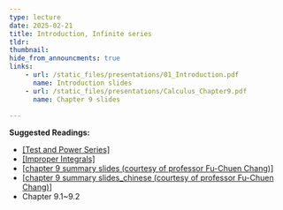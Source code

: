 ```yaml
---
type: lecture
date: 2025-02-21
title: Introduction, Infinite series
tldr: 
thumbnail: 
hide_from_announcments: true
links: 
    - url: /static_files/presentations/01_Introduction.pdf
      name: Introduction slides
    - url: /static_files/presentations/Calculus_Chapter9.pdf
      name: Chapter 9 slides
      
---
```

**Suggested Readings:**
- [[Test and Power Series]](/nsysu-calculus2-2024/static_files/presentations/Test_power_series.pdf)
- [[Improper Integrals]](https://www.youtube.com/playlist?list=PLHNZtBNWQ-84vZcOnM1MI5HwKm3cINM3C)
- [[chapter 9 summary slides (courtesy of professor Fu-Chuen Chang)]](/nsysu-calculus2-2024/static_files/presentations/Chap09_Summary.pdf)
- [[chapter 9 summary slides_chinese (courtesy of professor Fu-Chuen Chang)]](/nsysu-calculus2-2024/static_files/presentations/chap09_Summary_Chinese.pdf)
- Chapter 9.1~9.2
